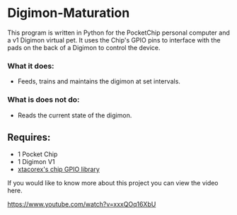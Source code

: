 # Digimon-Maturation

This program is written in Python for the PocketChip personal computer and a v1 Digimon virtual pet. It uses the Chip's GPIO pins to interface with the pads on the back of a Digimon to control the device.

### What it does:

- Feeds, trains and maintains the digimon at set intervals.

### What is does not do:

- Reads the current state of the digimon.

## Requires:
- 1 Pocket Chip
- 1 Digimon V1
- [xtacorex's chip GPIO library ](https://github.com/xtacocorex/Adafruit_Python_GPIO)

If you would like to know more about this project you can view the video here. 

https://www.youtube.com/watch?v=xxxQOq16XbU
